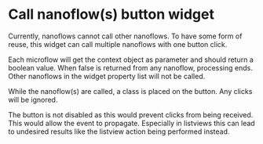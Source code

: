 # Call nanoflow(s) button widget

Currently, nanoflows cannot call other nanoflows. To have some form of reuse,
this widget can call multiple nanoflows with one button click.

Each microflow will get the context object as parameter and should return a boolean value.
When false is returned from any nanoflow, processing ends. Other nanoflows in the widget property list will not be called.

While the nanoflow(s) are called, a class is placed on the button. Any clicks will be ignored.

The button is not disabled as this would prevent clicks from being received. This would allow the event to propagate.
Especially in listviews this can lead to undesired results like the listview action being performed instead.
